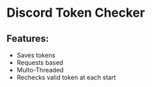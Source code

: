 # Discord Token Checker

## Features:
* Saves tokens
* Requests based
* Multo-Threaded
* Rechecks valid token at each start
